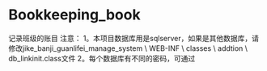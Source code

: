 # Bookkeeping_book
记录班级的账目
注意：
1。本项目数据库用是sqlserver，如果是其他数据库，请修改jike_banji_guanlifei_manage_system \ WEB-INF \ classes \ addtion \ db_linkinit.class文件
2。每个数据库有不同的密码，可通过
